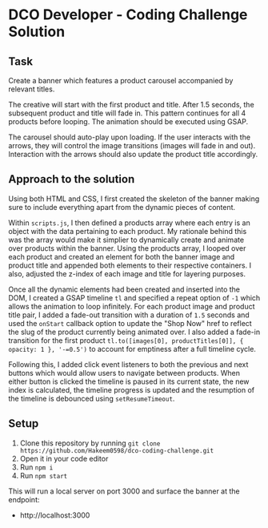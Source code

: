 # DCO Developer - Coding Challenge Solution

## Task
Create a banner which features a product carousel accompanied by relevant titles.

The creative will start with the first product and title. After 1.5 seconds, the subsequent product and title will fade in. This pattern continues for all 4 products before looping. The animation should be executed using GSAP.

The carousel should auto-play upon loading. If the user interacts with the arrows, they will control the image transitions (images will fade in and out). Interaction with the arrows should also update the product title accordingly. 

## Approach to the solution
Using both HTML and CSS, I first created the skeleton of the banner making sure to include everything apart from the dynamic pieces of content.

Within `scripts.js`, I then defined a products array where each entry is an object with the data pertaining to each product. My rationale behind this was the array would make it simplier to dynamically create and animate over products within the banner. Using the products array, I looped over each product and created an element for both the banner image and product title and appended both elements to their respective containers. I also, adjusted the z-index of each image and title for layering purposes.

Once all the dynamic elements had been created and inserted into the DOM, I created a GSAP timeline `tl` and specified a repeat option of `-1` which allows the animation to loop infinitely. For each product image and product title pair, I added a fade-out transition with a duration of `1.5` seconds and used the `onStart` callback option to update the "Shop Now" href to reflect the slug of the product currently being animated over. I also added a fade-in transition for the first product `tl.to([images[0], productTitles[0]], { opacity: 1 }, '-=0.5')` to account for emptiness after a full timeline cycle.

Following this, I added click event listeners to both the previous and next buttons which would allow users to navigate between products. When either button is clicked the timeline is paused in its current state, the new index is calculated, the timeline progress is updated and the resumption of the timeline is debounced using `setResumeTimeout`.

## Setup
1. Clone this repository by running `git clone https://github.com/Hakeem0598/dco-coding-challenge.git`
2. Open it in your code editor
3. Run `npm i`
4. Run `npm start`

This will run a local server on port 3000 and surface the banner at the endpoint:
- http://localhost:3000
